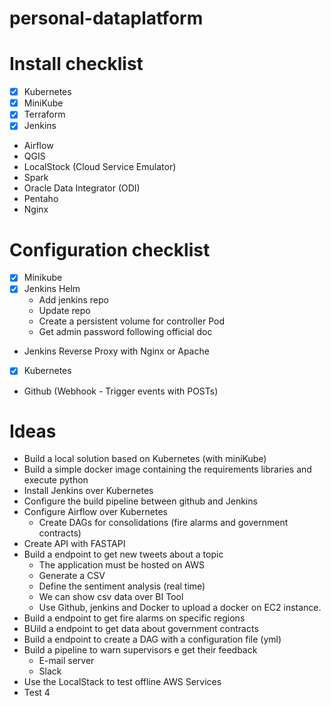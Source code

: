 # personal-dataplatform

# Install checklist
- [X] Kubernetes
- [X] MiniKube
- [X] Terraform
- [X] Jenkins
- Airflow
- QGIS
- LocalStock (Cloud Service Emulator)
- Spark
- Oracle Data Integrator (ODI)
- Pentaho
- Nginx
  
# Configuration checklist
- [X] Minikube
- [X] Jenkins Helm
  - Add jenkins repo
  - Update repo
  - Create a persistent volume for controller Pod
  - Get admin password following official doc
- Jenkins Reverse Proxy with Nginx or Apache
- [X] Kubernetes
- Github (Webhook - Trigger events with POSTs)


# Ideas
- Build a local solution based on Kubernetes (with miniKube)
- Build a simple docker image containing the requirements libraries and execute python
- Install Jenkins over Kubernetes
- Configure the build pipeline between github and Jenkins
- Configure Airflow over Kubernetes
  - Create DAGs for consolidations (fire alarms and government contracts)
- Create API with FASTAPI
- Build a endpoint to get new tweets about a topic
  - The application must be hosted on AWS
  - Generate a CSV
  - Define the sentiment analysis (real time)
  - We can show csv data over BI Tool
  - Use Github, jenkins and Docker to upload a docker on EC2 instance.
- Build a endpoint to get fire alarms on specific regions
- BUild a endpoint to get data about government contracts
- Build a endpoint to create a DAG with a configuration file (yml)
- Build a pipeline to warn supervisors e get their feedback
  - E-mail server
  - Slack
- Use the LocalStack to test offline AWS Services
- Test 4
